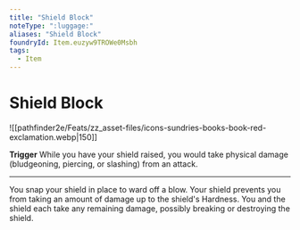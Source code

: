 ```yaml
---
title: "Shield Block"
noteType: ":luggage:"
aliases: "Shield Block"
foundryId: Item.euzyw9TROWe0Msbh
tags:
  - Item
---
```


# Shield Block
![[pathfinder2e/Feats/zz_asset-files/icons-sundries-books-book-red-exclamation.webp|150]]

**Trigger** While you have your shield raised, you would take physical damage (bludgeoning, piercing, or slashing) from an attack.

* * *

You snap your shield in place to ward off a blow. Your shield prevents you from taking an amount of damage up to the shield's Hardness. You and the shield each take any remaining damage, possibly breaking or destroying the shield.
